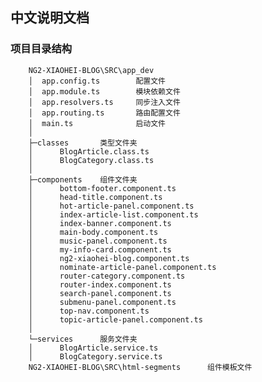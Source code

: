 ## 中文说明文档

### 项目目录结构

        NG2-XIAOHEI-BLOG\SRC\app_dev
        │  app.config.ts   		配置文件
        │  app.module.ts   		模块依赖文件
        │  app.resolvers.ts 	同步注入文件
        │  app.routing.ts  		路由配置文件
        │  main.ts 				启动文件
        │  
        ├─classes  		类型文件夹
        │      BlogArticle.class.ts
        │      BlogCategory.class.ts
        │      
        ├─components  	组件文件夹
        │      bottom-footer.component.ts
        │      head-title.component.ts
        │      hot-article-panel.component.ts
        │      index-article-list.component.ts
        │      index-banner.component.ts
        │      main-body.component.ts
        │      music-panel.component.ts
        │      my-info-card.component.ts
        │      ng2-xiaohei-blog.component.ts
        │      nominate-article-panel.component.ts
        │      router-category.component.ts
        │      router-index.component.ts
        │      search-panel.component.ts
        │      submenu-panel.component.ts
        │      top-nav.component.ts
        │      topic-article-panel.component.ts
        │      
        └─services  	服务文件夹
        │      BlogArticle.service.ts
        │      BlogCategory.service.ts
        NG2-XIAOHEI-BLOG\SRC\html-segments      组件模板文件




